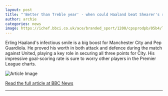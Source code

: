 ```yaml
---
layout: post
title: "'Better than Treble year' - when could Haaland beat Shearer's record?"
author: archie
categories: news
image: https://ichef.bbci.co.uk/ace/branded_sport/1200/cpsprodpb/05b4/live/071f1bc0-91b6-11f0-84c8-99de564f0440.png
---
```

Erling Haaland's infectious smile is a big boost for Manchester City and Pep Guardiola. He proved his worth in both attack and defence during the match against United, playing a key role in securing all three points for City. His impressive goal-scoring rate is sure to worry other players in the Premier League charts.

![Article Image](https://ichef.bbci.co.uk/ace/branded_sport/1200/cpsprodpb/05b4/live/071f1bc0-91b6-11f0-84c8-99de564f0440.png)

[Read the full article at BBC News](https://www.bbc.com/sport/football/articles/cg421g3x743o?at_medium=RSS&at_campaign=rss)

---

